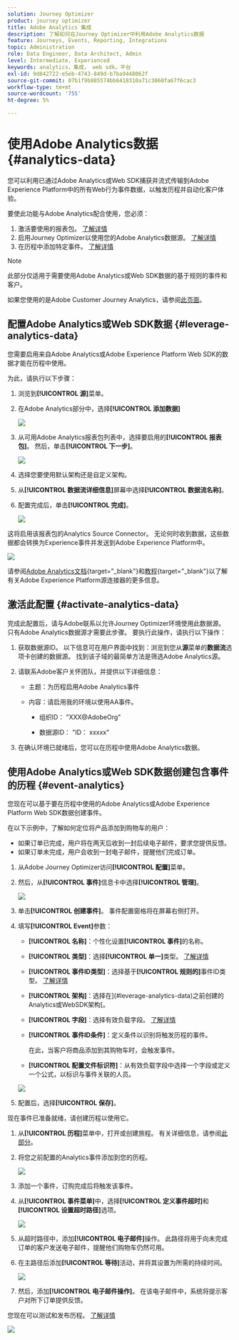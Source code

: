 ```yaml
---
solution: Journey Optimizer
product: journey optimizer
title: Adobe Analytics 集成
description: 了解如何在Journey Optimizer中利用Adobe Analytics数据
feature: Journeys, Events, Reporting, Integrations
topic: Administration
role: Data Engineer, Data Architect, Admin
level: Intermediate, Experienced
keywords: analytics，集成， web sdk，平台
exl-id: 9d842722-e5eb-4743-849d-b7ba9448062f
source-git-commit: 07b1f9b885574bb6418310a71c3060fa67f6cac3
workflow-type: tm+mt
source-wordcount: '755'
ht-degree: 5%

---
```


# 使用Adobe Analytics数据 {#analytics-data}

您可以利用已通过Adobe Analytics或Web SDK捕获并流式传输到Adobe Experience Platform中的所有Web行为事件数据，以触发历程并自动化客户体验。

要使此功能与Adobe Analytics配合使用，您必须：

1. 激活要使用的报表包。 [了解详情](#leverage-analytics-data)
1. 启用Journey Optimizer以使用您的Adobe Analytics数据源。 [了解详情](#activate-analytics-data)
1. 在历程中添加特定事件。 [了解详情](#event-analytic)

>[!NOTE]
>
>此部分仅适用于需要使用Adobe Analytics或Web SDK数据的基于规则的事件和客户。
> 
>如果您使用的是Adobe Customer Journey Analytics，请参阅[此页面](../reports/cja-ajo.md)。
>

## 配置Adobe Analytics或Web SDK数据 {#leverage-analytics-data}

您需要启用来自Adobe Analytics或Adobe Experience Platform Web SDK的数据才能在历程中使用。

为此，请执行以下步骤：

1. 浏览到&#x200B;**[!UICONTROL 源]**&#x200B;菜单。

1. 在Adobe Analytics部分中，选择&#x200B;**[!UICONTROL 添加数据]**

   ![](assets/ajo-aa_1.png)

1. 从可用Adobe Analytics报表包列表中，选择要启用的&#x200B;**[!UICONTROL 报表包]**。 然后，单击&#x200B;**[!UICONTROL 下一步]**。

   ![](assets/ajo-aa_2.png)

1. 选择您要使用默认架构还是自定义架构。

1. 从&#x200B;**[!UICONTROL 数据流详细信息]**&#x200B;屏幕中选择&#x200B;**[!UICONTROL 数据流名称]**。

1. 配置完成后，单击&#x200B;**[!UICONTROL 完成]**。

   ![](assets/ajo-aa_3.png)

这将启用该报表包的Analytics Source Connector。 无论何时收到数据，这些数据都会转换为Experience事件并发送到Adobe Experience Platform中。

![](assets/ajo-aa_4.png)

请参阅[Adobe Analytics文档](https://experienceleague.adobe.com/docs/experience-platform/sources/connectors/adobe-applications/analytics.html){target="_blank"}和[教程](https://experienceleague.adobe.com/docs/experience-platform/sources/ui-tutorials/create/adobe-applications/analytics.html){target="_blank"}以了解有关Adobe Experience Platform源连接器的更多信息。

## 激活此配置 {#activate-analytics-data}

完成此配置后，请与Adobe联系以允许Journey Optimizer环境使用此数据源。 只有Adobe Analytics数据源才需要此步骤。 要执行此操作，请执行以下操作：

1. 获取数据源ID。 以下信息可在用户界面中找到：浏览到您从&#x200B;**源**&#x200B;菜单的&#x200B;**数据流**&#x200B;选项卡创建的数据源。 找到该子域的最简单方法是筛选Adobe Analytics源。
1. 请联系Adobe客户关怀团队，并提供以下详细信息：

   * 主题：为历程启用Adobe Analytics事件

   * 内容：请启用我的环境以使用AA事件。

      * 组织ID： &quot;XXX@AdobeOrg&quot;

      * 数据源ID： &quot;ID： xxxxx&quot;

1. 在确认环境已就绪后，您可以在历程中使用Adobe Analytics数据。

## 使用Adobe Analytics或Web SDK数据创建包含事件的历程 {#event-analytics}

您现在可以基于要在历程中使用的Adobe Analytics或Adobe Experience Platform Web SDK数据创建事件。

在以下示例中，了解如何定位将产品添加到购物车的用户：

* 如果订单已完成，用户将在两天后收到一封后续电子邮件，要求您提供反馈。
* 如果订单未完成，用户会收到一封电子邮件，提醒他们完成订单。

1. 从Adobe Journey Optimizer访问&#x200B;**[!UICONTROL 配置]**&#x200B;菜单。

1. 然后，从&#x200B;**[!UICONTROL 事件]**&#x200B;信息卡中选择&#x200B;**[!UICONTROL 管理]**。

   ![](assets/ajo-aa_5.png)

1. 单击&#x200B;**[!UICONTROL 创建事件]**。 事件配置窗格将在屏幕右侧打开。

1. 填写&#x200B;**[!UICONTROL Event]**&#x200B;参数：

   * **[!UICONTROL 名称]**：个性化设置&#x200B;**[!UICONTROL 事件]**&#x200B;的名称。
   * **[!UICONTROL 类型]**：选择&#x200B;**[!UICONTROL 单一]**&#x200B;类型。 [了解详情](../event/about-events.md)
   * **[!UICONTROL 事件ID类型]**：选择基于&#x200B;**[!UICONTROL 规则的]**&#x200B;事件ID类型。 [了解详情](../event/about-events.md#event-id-type)
   * **[!UICONTROL 架构]**：选择在](#leverage-analytics-data)之前创建的Analytics或WebSDK架构[。
   * **[!UICONTROL 字段]**：选择有效负载字段。 [了解详情](../event/about-creating.md#define-the-payload-fields)
   * **[!UICONTROL 事件ID条件]**：定义条件以识别将触发历程的事件。

     在此，当客户将商品添加到其购物车时，会触发事件。
   * **[!UICONTROL 配置文件标识符]**：从有效负载字段中选择一个字段或定义一个公式，以标识与事件关联的人员。

   ![](assets/ajo-aa_6.png)

1. 配置后，选择&#x200B;**[!UICONTROL 保存]**。

现在事件已准备就绪，请创建历程以使用它。

1. 从&#x200B;**[!UICONTROL 历程]**&#x200B;菜单中，打开或创建旅程。 有关详细信息，请参阅[此部分](../building-journeys/journey-gs.md)。

1. 将您之前配置的Analytics事件添加到您的历程。

   ![](assets/ajo-aa_8.png)

1. 添加一个事件，订购完成后将触发该事件。

1. 从&#x200B;**[!UICONTROL 事件菜单]**&#x200B;中，选择&#x200B;**[!UICONTROL 定义事件超时]**&#x200B;和&#x200B;**[!UICONTROL 设置超时路径]**&#x200B;选项。

   ![](assets/ajo-aa_9.png)

1. 从超时路径中，添加&#x200B;**[!UICONTROL 电子邮件]**&#x200B;操作。 此路径将用于向未完成订单的客户发送电子邮件，提醒他们购物车仍然可用。

1. 在主路径后添加&#x200B;**[!UICONTROL 等待]**&#x200B;活动，并将其设置为所需的持续时间。

   ![](assets/ajo-aa_10.png)

1. 然后，添加&#x200B;**[!UICONTROL 电子邮件操作]**。 在该电子邮件中，系统将提示客户对所下订单提供反馈。

您现在可以测试和发布历程。 [了解详情](../building-journeys/publishing-the-journey.md)

![](assets/ajo-aa_7.png)
